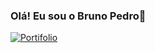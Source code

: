 ### Olá! Eu sou o Bruno Pedro👋
[![Portifolio](https://img.shields.io/website?label=SujeitoProgramador.com&style=for-the-badge&url=https://sujeitoprogramador.com/)](https://portifolio-brd3v.vercel.app/)
<!--
**brd3v/brd3v** is a ✨ _special_ ✨ repository because its `README.md` (this file) appears on your GitHub profile.

Here are some ideas to get you started:

- 🔭 I’m currently working on ...
- 🌱 I’m currently learning ...
- 👯 I’m looking to collaborate on ...
- 🤔 I’m looking for help with ...
- 💬 Ask me about ...
- 📫 How to reach me: ...
- 😄 Pronouns: ...
- ⚡ Fun fact: ...
-->
